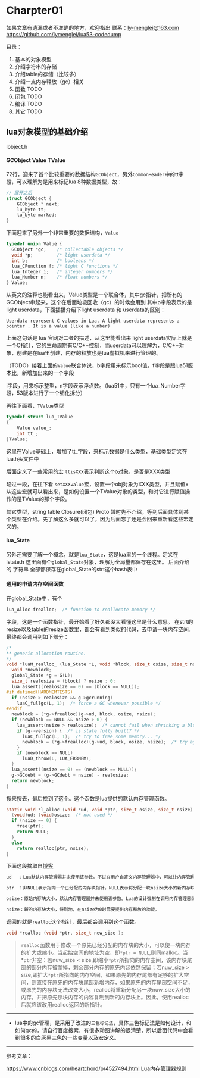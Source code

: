 # Charpter01

如果文章有遗漏或者不准确的地方，欢迎指出
联系：ly-menglei@163.com
https://github.com/lymenglei/lua53-codedump

目录：

1. 基本的对象模型
2. 介绍字符串的存储
3. 介绍table的存储（比较多）
4. 介绍一点内存释放（gc）相关
5. 函数 TODO
6. 闭包 TODO
7. 编译 TODO
8. 其它 TODO




## lua对象模型的基础介绍

lobject.h

#### GCObject Value TValue

72行，迎来了首个比较重要的数据结构`GCObject`，另外`CommonHeader`中的tt字段，可以理解为是用来标记lua 8种数据类型，故：
```c
// 展开之后
struct GCObject {
    GCObject * next;
    lu_byte tt;
    lu_byte marked;
}
```


下面迎来了另外一个非常重要的数据结构，`Value`
```c
typedef union Value {
  GCObject *gc;    /* collectable objects */
  void *p;         /* light userdata */
  int b;           /* booleans */
  lua_CFunction f; /* light C functions */
  lua_Integer i;   /* integer numbers */
  lua_Number n;    /* float numbers */
} Value;
```
从英文的注释也能看出来，Value类型是一个联合体，其中gc指针，把所有的GCObject串起来，这个在后面垃圾回收（gc）的时候会用到
其中p字段表示的是light userdata，下面插播介绍下light userdata 和 userdata的区别：

```
Userdata represent C values in Lua. A light userdata represents a pointer . It is a value (like a number)  
```
上面这句话是 lua 官网对二者的描述，从这里能看出来 light userdata实际上就是一个C指针，它的生命周期有C/C++控制，而userdata可以理解为，C/C++对象，创建是在lua里创建，内存的释放也是lua虚拟机来进行管理的。

（TODO）接着上面的`Value`联合体说，b字段用来标示bool值，f字段是跟lua51版本比，新增加出来的一个字段

i字段，用来标示整型，n字段表示浮点数。（lua51中，只有一个lua_Number字段，53版本进行了一个细化拆分）


再往下面看，`TValue`类型
```c
typedef struct lua_TValue
{
    Value value_;
    int tt_;
}TValue;
```
这里在Value基础上，增加了tt_字段，来标示数据是什么类型，基础类型定义在lua.h头文件中




后面定义了一些常用的宏
`ttisXXX`表示判断这个o对象，是否是XXX类型

略过一段，在往下看
`setXXXvalue`宏，设置一个obj对象为XXX类型，并且赋值x
从这些宏就可以看出来，是如何设置一个TValue对象的类型，和对它进行赋值操作的是TValue的那个字段。


其它类型，string table Closure(闭包) Proto 暂时先不介绍，等到后面具体到某个类型在介绍。先了解这么多就可以了，因为后面忘了还是会回来重新看这些宏定义的。

#### lua_State

另外还需要了解一个概念，就是`lua_State`，这是lua里的一个线程。定义在lstate.h
这里面有个`global_State`对象，理解为全局量都保存在这里。
后面介绍的 字符串 全部都保存在global_State的strt这个hash表中


#### 通用的申请内存空间函数
在global_State中，有个
```c
lua_Alloc frealloc;  /* function to reallocate memory */
```
字段，这是一个函数指针，最开始看了好久都没太看懂这里是什么意思。
在strt的resize以及table的resize函数里，都会有看到类似的代码，去申请一块内存空间。
最终都会调用到如下部分：
```c
/*
** generic allocation routine.
*/
void *luaM_realloc_ (lua_State *L, void *block, size_t osize, size_t nsize) {
  void *newblock;
  global_State *g = G(L);
  size_t realosize = (block) ? osize : 0;
  lua_assert((realosize == 0) == (block == NULL));
#if defined(HARDMEMTESTS)
  if (nsize > realosize && g->gcrunning)
    luaC_fullgc(L, 1);  /* force a GC whenever possible */
#endif
  newblock = (*g->frealloc)(g->ud, block, osize, nsize);
  if (newblock == NULL && nsize > 0) {
    lua_assert(nsize > realosize);  /* cannot fail when shrinking a block */
    if (g->version) {  /* is state fully built? */
      luaC_fullgc(L, 1);  /* try to free some memory... */
      newblock = (*g->frealloc)(g->ud, block, osize, nsize);  /* try again */
    }
    if (newblock == NULL)
      luaD_throw(L, LUA_ERRMEM);
  }
  lua_assert((nsize == 0) == (newblock == NULL));
  g->GCdebt = (g->GCdebt + nsize) - realosize;
  return newblock;
}
```

搜来搜去，最后找到了这个。这个函数是lua提供的默认内存管理函数。
```c
static void *l_alloc (void *ud, void *ptr, size_t osize, size_t nsize) {
  (void)ud; (void)osize;  /* not used */
  if (nsize == 0) {
    free(ptr);
    return NULL;
  }
  else
    return realloc(ptr, nsize);
}
```

下面这段摘取自[博客](https://www.cnblogs.com/heartchord/p/4527494.html)
```txt
ud　 ：Lua默认内存管理器并未使用该参数。不过在用户自定义内存管理器中，可以让内存管理在不同的堆上进行。

ptr　：非NULL表示指向一个已分配的内存块指针，NULL表示将分配一块nsize大小的新内存块。

osize：原始内存块大小，默认内存管理器并未使用该参数。Lua的设计强制在调用内存管理器函数时候需要给出原始内存块的大小信息，如果用户需要自定义一个高效的内存管理器，那么这个参数信息将十分重要。这是因为大多数的内存管理算法都需要为所管理的内存块加上一个cookie，里面存储了内存块尺寸的信息，以便在释放内存的时候能够获取到尺寸信息(譬如多级内存池回收内存操作)。而Lua内存管理器刻意在调用内存管理器时提供了这个信息，这样就不必额外存储这些cookie信息，这样在大量使用小内存块的环境中将可以节省不少的内存。另外在ptr传入NULL时，osize表示Lua对象类型（LUA_TNIL、LUA_TBOOLEAN、LUA_TTHREAD等等），这样内存管理器就可以知道当前在分配的对象的类型，从而可以针对它做一些统计或优化的工作。

nsize：新的内存块大小，特别地，在nsize为0时需要提供内存释放的功能。
```


返回的就是`realloc`这个指针，最后都会调用到这个函数。

```c
void *realloc (void *ptr, size_t new_size );
```

> `realloc`函数用于修改一个原先已经分配的内存块的大小，可以使一块内存的扩大或缩小。当起始空间的地址为空，即`*ptr = NULL`,则同malloc。当*`ptr`非空：若nuw_size < size,即缩小`*ptr`所指向的内存空间，该内存块尾部的部分内存被拿掉，剩余部分内存的原先内容依然保留；若nuw_size > size,即扩大`*ptr`所指向的内存空间，如果原先的内存尾部有足够的扩大空间，则直接在原先的内存块尾部新增内存，如果原先的内存尾部空间不足，或原先的内存块无法改变大小，realloc将重新分配另一块nuw_size大小的内存，并把原先那块内存的内容复制到新的内存块上。因此，使用realloc后就应该改用realloc返回的新指针。



------------------

- lua中的gc管理，是采用了改进的`三色标记法`，具体三色标记法是如何设计，和如何gc的，请自行百度搜索，有很多动图讲解的很清楚，所以后面代码中会看到很多的白灰黑三色的一些变量以及宏定义。



---------------------
参考文章：

https://www.cnblogs.com/heartchord/p/4527494.html  Lua内存管理器规则
